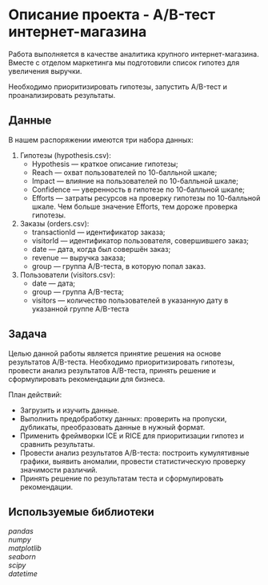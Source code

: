 # Описание проекта - A/B-тест интернет-магазина
Работа выполняется в качестве аналитика крупного интернет-магазина. Вместе с отделом маркетинга мы подготовили список гипотез для увеличения выручки.

Необходимо приоритизировать гипотезы, запустить A/B-тест и проанализировать результаты.

## Данные
В нашем распоряжении имеются три набора данных:
1. Гипотезы (hypothesis.csv):
    - Hypothesis — краткое описание гипотезы;
    - Reach — охват пользователей по 10-балльной шкале;
    - Impact — влияние на пользователей по 10-балльной шкале;
    - Confidence — уверенность в гипотезе по 10-балльной шкале;
    - Efforts — затраты ресурсов на проверку гипотезы по 10-балльной шкале. Чем больше значение Efforts, тем дороже проверка гипотезы.
2. Заказы (orders.csv):
    - transactionId — идентификатор заказа;
    - visitorId — идентификатор пользователя, совершившего заказ;
    - date — дата, когда был совершён заказ;
    - revenue — выручка заказа;
    - group — группа A/B-теста, в которую попал заказ.
3. Пользователи (visitors.csv):
    - date — дата;
    - group — группа A/B-теста;
    - visitors — количество пользователей в указанную дату в указанной группе A/B-теста

## Задача
Целью данной работы является принятие решения на основе результатов A/B-теста. Необходимо приоритизировать гипотезы, провести анализ результатов A/B-теста, принять решение и сформулировать рекомендации для бизнеса.

План действий:
- Загрузить и изучить данные.
- Выполнить предобработку данных: проверить на пропуски, дубликаты, преобразовать данные в нужный формат.
- Применить фреймворки ICE и RICE для приоритизации гипотез и сравнить результаты.
- Провести анализ результатов A/B-теста: построить кумулятивные графики, выявить аномалии, провести статистическую проверку значимости различий.
- Принять решение по результатам теста и сформулировать рекомендации.

## Используемые библиотеки
*pandas*<br>
*numpy*<br>
*matplotlib*<br>
*seaborn*<br>
*scipy*<br>
*datetime*
